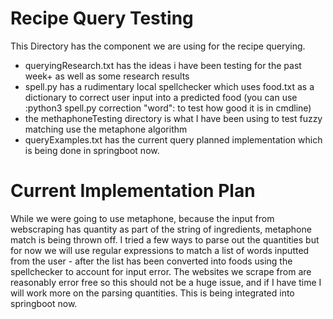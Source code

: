# Recipe Query Testing
This Directory has the component we are using for the recipe querying. 

* queryingResearch.txt has the ideas i have been testing for the past week+ as well as some research results
* spell.py  has a rudimentary local spellchecker which uses food.txt as a dictionary to correct user input into a predicted food (you can use :python3 spell.py correction "word": to test how good it is in cmdline)
* the methaphoneTesting directory is what I have been using to test fuzzy matching use the metaphone algorithm
* queryExamples.txt has the current query planned implementation which is being done in springboot now.


# Current Implementation Plan
While we were going to use metaphone, because the input from webscraping has quantity as part of the string of ingredients, metaphone match is being thrown off. I tried a few ways to parse out the quantities but for now we will use regular expressions to match a list of words inputted from the user - after the list has been converted into foods using the spellchecker to account for input error. The websites we scrape from are reasonably error free so this should not be a huge issue, and if I have time I will work more on the parsing quantities. This is being integrated into springboot now.
